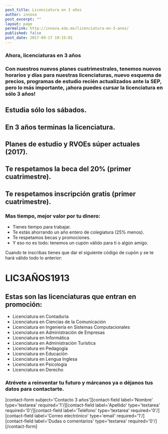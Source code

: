 ```yaml
---
post_title: Licenciatura en 3 años
author: innova
post_excerpt: ""
layout: page
permalink: http://innova.edu.mx/licenciatura-en-3-anos/
published: false
post_date: 2017-09-17 19:15:01
---
```


### Ahora, licenciaturas en 3 años

### Con nuestros nuevos planes cuatrimestrales, tenemos nuevos horarios y días para nuestras licenciaturas, nuevo esquema de precios, programas de estudio recién actualizados ante la SEP, pero lo más importante, ¡ahora puedes cursar la licenciatura en sólo 3 años!

## Estudia sólo los sábados.
## En 3 años terminas la licenciatura.
## Planes de estudio y RVOEs súper actuales (2017).
## Te respetamos la beca del 20% (primer cuatrimestre).
## Te respetamos inscripción gratis (primer cuatrimestre).

### Mas tiempo, mejor valor por tu dinero:

* Tienes tiempo para trabajar.
* Te estás ahorrando un año entero de colegiatura (25% menos).
* Te respetamos becas y promociones.
* Y eso no es todo: tenemos un cupón válido para tí o algún amigo.

Cuando te inscribas tienes que dar el siguiente código de cupón y se te hará válido todo lo anterior:

# LIC3AÑOS1913

## Estas son las licenciaturas que entran en promoción:

* Licenciatura en Contaduría
* Licenciatura en Ciencias de la Comunicación
* Licenciatura en Ingeniería en Sistemas Computacionales
* Licenciatura en Administración de Empresas
* Licenciatura en Informática
* Licenciatura en Administración Turística
* Licenciatura en Pedagogía
* Licenciatura en Educación
* Licenciatura en Lengua Inglesa
* Licenciatura en Psicología
* Licenciatura en Derecho

### **Atrévete a reinventar tu futuro** y márcanos ya o déjanos tus datos para contactarte.
[contact-form subject='Contacto 3 años'][contact-field label='Nombre' type='textarea' required='1'/][contact-field label='Apellido' type='textarea' required='0'/][contact-field label='Teléfono' type='textarea' required='0'/][contact-field label='Correo electrónico' type='email' required='1'/][contact-field label='Dudas o comentarios' type='textarea' required='0'/][/contact-form]
